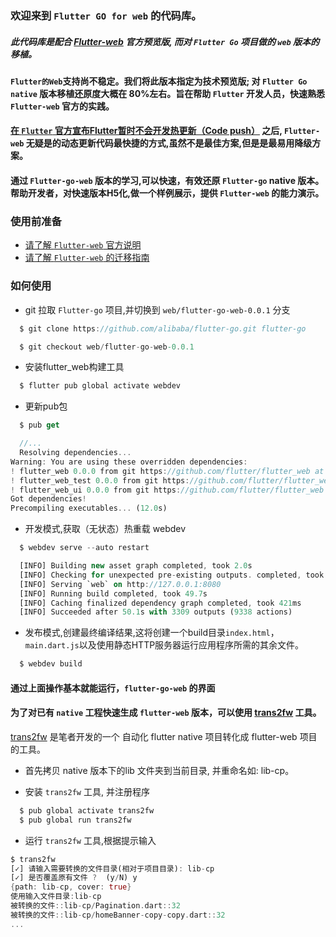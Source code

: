 ### 欢迎来到 `Flutter GO for web` 的代码库。
##### 此代码库是配合 [Flutter-web](https://github.com/flutter/flutter_web) 官方预览版, 而对 `Flutter Go` 项目做的 `web` 版本的移植。

#### `Flutter的Web`支持尚不稳定。我们将此版本指定为技术预览版; 对 `Flutter Go native` 版本移植还原度大概在 80%左右。旨在帮助 `Flutter` 开发人员，快速熟悉 `Flutter-web` 官方的实践。

#### [在 `Flutter` 官方宣布Flutter暂时不会开发热更新（Code push）](https://github.com/flutter/flutter/issues/14330) 之后, `Flutter-web` 无疑是的动态更新代码最快捷的方式,虽然不是最佳方案,但是是最易用降级方案。

#### 通过 `Flutter-go-web` 版本的学习,可以快速，有效还原 `Flutter-go` native 版本。帮助开发者，对快速版本H5化,做一个样例展示，提供 `Flutter-web` 的能力演示。

### 使用前准备
- [请了解 `Flutter-web` 官方说明](https://github.com/flutter/flutter_web/blob/master/README.md)
- [请了解 `Flutter-web` 的迁移指南](https://github.com/flutter/flutter_web/blob/master/docs/migration_guide.md)

### 如何使用
- git 拉取 `Flutter-go` 项目,并切换到 `web/flutter-go-web-0.0.1` 分支
```dart
  $ git clone https://github.com/alibaba/flutter-go.git flutter-go

  $ git checkout web/flutter-go-web-0.0.1
```

- 安装flutter_web构建工具
```dart
  $ flutter pub global activate webdev
```

- 更新pub包
```dart
  $ pub get

  //... 
  Resolving dependencies... 
Warning: You are using these overridden dependencies:
! flutter_web 0.0.0 from git https://github.com/flutter/flutter_web at 6cabfc in packages/flutter_web
! flutter_web_test 0.0.0 from git https://github.com/flutter/flutter_web at 6cabfc in packages/flutter_web_test
! flutter_web_ui 0.0.0 from git https://github.com/flutter/flutter_web at 6cabfc in packages/flutter_web_ui
Got dependencies!
Precompiling executables... (12.0s)
```

- 开发模式,获取（无状态）热重载 webdev
```dart
  $ webdev serve --auto restart

  [INFO] Building new asset graph completed, took 2.0s
  [INFO] Checking for unexpected pre-existing outputs. completed, took 1ms
  [INFO] Serving `web` on http://127.0.0.1:8080
  [INFO] Running build completed, took 49.7s
  [INFO] Caching finalized dependency graph completed, took 421ms
  [INFO] Succeeded after 50.1s with 3309 outputs (9338 actions)
```

- 发布模式,创建最终编译结果,这将创建一个build目录`index.html`，`main.dart.js`以及使用静态HTTP服务器运行应用程序所需的其余文件。
```dart
  $ webdev build
```

#### 通过上面操作基本就能运行，`flutter-go-web` 的界面

#### 为了对已有 `native` 工程快速生成 `flutter-web` 版本，可以使用 [trans2fw](https://github.com/ryan730/trans2fw) 工具。
[trans2fw](https://github.com/ryan730/trans2fw) 是笔者开发的一个 自动化 flutter native 项目转化成 flutter-web 项目的工具。

- 首先拷贝 native 版本下的lib 文件夹到当前目录, 并重命名如: lib-cp。

- 安装 `trans2fw` 工具, 并注册程序
```dart
  $ pub global activate trans2fw
  $ pub global run trans2fw
```

- 运行 `trans2fw` 工具,根据提示输入
```dart
$ trans2fw
[✓] 请输入需要转换的文件目录(相对于项目目录): lib-cp
[✓] 是否覆盖原有文件 ?  (y/N) y
{path: lib-cp, cover: true}
使用输入文件目录:lib-cp
被转换的文件::lib-cp/Pagination.dart::32
被转换的文件::lib-cp/homeBanner-copy-copy.dart::32
...
```
